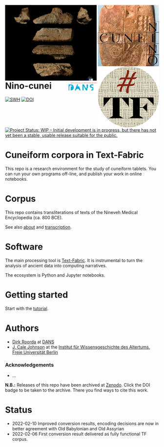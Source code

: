 <div>
<img src="docs/images/logo.png" align="left" width="300"/>
<img src="docs/images/ninologo.png" align="right" width="200"/>
<img src="docs/images/tf.png" align="right" width="200"/>
<img src="docs/images/dans.png" align="right" width="100"/>
</div>

# Nino-cunei

[![SWH](https://archive.softwareheritage.org/badge/origin/https://github.com/Nino-cunei/ninmed/)](https://archive.softwareheritage.org/browse/origin/?origin_url=https://github.com/Nino-cunei/ninmed)
[![DOI](https://zenodo.org/badge/449218807.svg)](https://zenodo.org/badge/latestdoi/449218807)
[![Project Status: WIP – Initial development is in progress, but there has not yet been a stable, usable release suitable for the public.](https://www.repostatus.org/badges/latest/wip.svg)](https://www.repostatus.org/#wip)

# Cuneiform corpora in Text-Fabric

This repo is a research environment for the study of cuneiform tablets. You can
run your own programs off-line, and publish your work in online notebooks.

# Corpus

This repo contains transliterations of texts of the Nineveh Medical Encyclopedia
(ca. 800 BCE).

See also
[about](docs/about.md)
and
[transcription](https://github.com/Nino-cunei/ninmed/blob/master/docs/transcription.md).

# Software

The main processing tool is [Text-Fabric](https://github.com/annotation/text-fabric/).
It is instrumental to
turn the analysis of ancient data into computing narratives.

The ecosystem is Python and Jupyter notebooks.

# Getting started

Start with the
[tutorial](https://nbviewer.jupyter.org/github/Nino-cunei/ninmed/blob/master/tutorial/start.ipynb).

# Authors

*   [Dirk Roorda](https://github.com/dirkroorda) at
    [DANS](https://www.dans.knaw.nl)
*   [J. Cale Johnson](https://www.geschkult.fu-berlin.de/e/wissensgeschichte/mitarbeiter_innen/johnson/index.html)
    at the
    [Institut für Wissensgeschichte des Altertums, Freie Universität Berlin](https://www.geschkult.fu-berlin.de/e/wissensgeschichte/index.html)

### Acknowledgements

*   ...

**N.B.:** Releases of this repo have been archived at [Zenodo](https://zenodo.org).
Click the DOI badge to be taken to the archive. There you find ways to cite this work.

# Status

*   2022-02-10 Improved conversion results,
    encoding decisions are now in better agreement with Old Babylonian and Old Assyrian
*   2022-02-06 First conversion result delivered as fully functional TF corpus.
